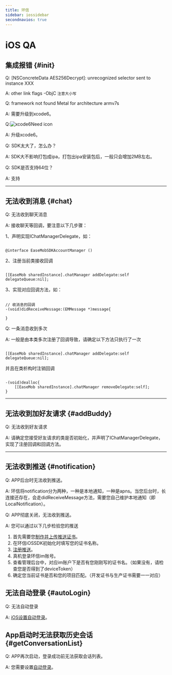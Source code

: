 ```yaml
---
title: 环信
sidebar: iossidebar
secondnavios: true
---
```

# iOS QA

## 	集成报错 {#init}

Q: [NSConcreteData AES256Decrypt]: unrecognized selector sent to instance XXX

A: other link flags -ObjC `注意大小写`

Q: 	framework not found Metal for architecture armv7s

A: 	需要升级到xcode6。

Q:![xcode6Need icon](/iOS_Xcode6Need.png)

A:	升级xcode6。

Q: SDK太大了，怎么办？

A: SDK大不影响打包成ipa，打包出ipa安装包后，一般只会增加2MB左右。

Q: SDK是否支持64位？

A: 支持

***
## 	无法收到消息 {#chat}

Q:  无法收到聊天消息

A:	接收聊天等回调，要注意以下几步骤：

1、声明实现IChatManagerDelegate，如：
	
<pre class="hll"><code class="language-java">
@interface EaseMobSDKAccountManager ()<IChatManagerDelegate>
</code></pre>
	
2、注册当前类接收回调

<pre class="hll"><code class="language-java">
[[EaseMob sharedInstance].chatManager addDelegate:self delegateQueue:nil];
</code></pre>
	
3、实现对应回调方法，如：

<pre class="hll"><code class="language-java">
// 收消息的回调
-(void)didReceiveMessage:(EMMessage *)message{

}
</code></pre>
	
Q:  一条消息收到多次

A:	一般是由本类多次注册了回调导致，请确定以下方法只执行了一次

<pre class="hll"><code class="language-java">
[[EaseMob sharedInstance].chatManager addDelegate:self delegateQueue:nil];
</code></pre>
	
并且在类析构时注销回调

<pre class="hll"><code class="language-java">
-(void)dealloc{
    [[EaseMob sharedInstance].chatManager removeDelegate:self];
}
</code></pre>

***
## 无法收到加好友请求 {#addBuddy}

Q:	无法收到好友请求

A: 请确定您接受好友请求的类是否初始化，并声明了IChatManagerDelegate，实现了注册回调和回调方法。

***
## 	无法收到推送	{#notification}

Q:	APP后台时无法收到推送。

A:	环信将notification分为两种，一种是本地通知，一种是apns。当您后台时，长连接还存在，会走didReceiveMessage方法，需要您自己维护本地通知（即LocalNotification）。

Q:  APP彻底关闭，无法收到推送。

A:	您可以通过以下几步检验您的推送

1.	首先需要您[制作并上传推送证书](http://www.easemob.com/docs/ios/IOSSDKPrepare/#apnsCertificate)。
2.	在环信iOSSDK初始化时填写您的证书名称。
3.	[注册推送](http://www.easemob.com/docs/ios/IOSSDKApns/#apnsCondition)。
4.	真机登录环信im账号。
5.	查看管理后台中，对应im账户下是否有您刚刚写的证书名。（如果没有，请检查您是否得到了deviceToken）
6.	确定您当前证书是否和您的项目匹配。（开发证书与生产证书需要一一对应）	
		

##	 	无法自动登录 {#autoLogin}

Q:	无法自动登录

A:	[iOS设置自动登录](http://www.easemob.com/docs/ios/IOSSDKInit/#login)。

## 	App启动时无法获取历史会话	{#getConversationList}

Q:	APP再次启动，登录成功前无法获取会话列表。

A:	您需要设置[自动登录](http://www.easemob.com/docs/ios/IOSSDKInit/#login)。

